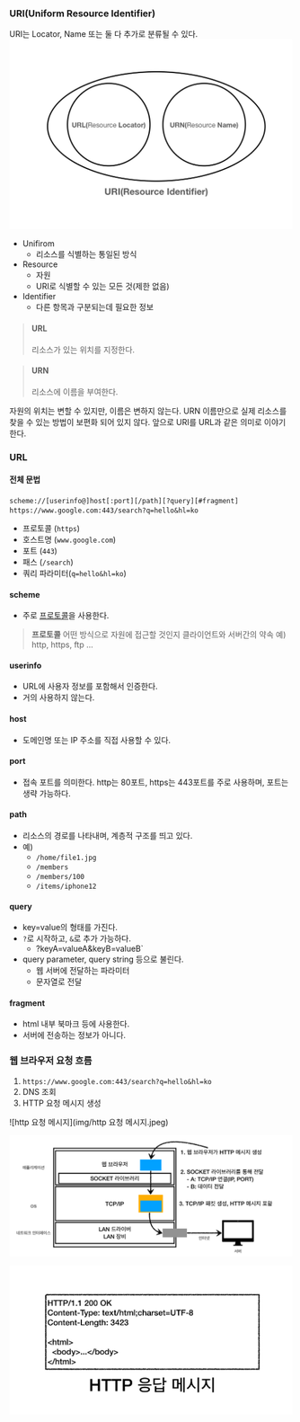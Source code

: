 ### URI(Uniform Resource Identifier)
URI는 Locator, Name 또는 둘 다 추가로 분류될 수 있다.
![uri](img/uri.jpeg)
- Unifirom
  - 리소스를 식별하는 통일된 방식
- Resource
  - 자원
  - URI로 식별할 수 있는 모든 것(제한 없음)
- Identifier
  - 다른 항목과 구분되는데 필요한 정보

>#### URL
>리소스가 있는 위치를 지정한다.

>#### URN
>리소스에 이름을 부여한다.

자원의 위치는 변할 수 있지만, 이름은 변하지 않는다. URN 이름만으로 실제 리소스를 찾을 수 있는 방법이 보편화 되어 있지 않다.
앞으로 URI를 URL과 같은 의미로 이야기한다.


### URL
#### 전체 문법
`scheme://[userinfo@]host[:port][/path][?query][#fragment]`
`https://www.google.com:443/search?q=hello&hl=ko`

- 프로토콜 (`https`)
- 호스트명 (`www.google.com`)
- 포트 (`443`)
- 패스 (`/search`)
- 쿼리 파라미터(`q=hello&hl=ko`)

#### scheme
- 주로 <u>프로토콜</u>을 사용한다.
>**프로토콜**
> 어떤 방식으로 자원에 접근할 것인지 클라이언트와 서버간의 약속
> 예) http, https, ftp ...


#### userinfo
- URL에 사용자 정보를 포함해서 인증한다.
- 거의 사용하지 않는다.

#### host
- 도메인명 또는 IP 주소를 직접 사용할 수 있다.

#### port
- 접속 포트를 의미한다.
  http는 80포트, https는 443포트를 주로 사용하며, 포트는 생략 가능하다.

#### path
- 리소스의 경로를 나타내며, 계층적 구조를 띄고 있다.
- 예)
  - `/home/file1.jpg`
  - `/members`
  - `/members/100`
  - `/items/iphone12`

#### query
- key=value의 형태를 가진다.
- `?`로 시작하고, `&`로 추가 가능하다.
  - ?keyA=valueA&keyB=valueB`
- query parameter, query string 등으로 불린다.
  - 웹 서버에 전달하는 파라미터
  - 문자열로 전달

#### fragment
- html 내부 북마크 등에 사용한다.
- 서버에 전송하는 정보가 아니다.


### 웹 브라우저 요청 흐름
1. `https://www.google.com:443/search?q=hello&hl=ko`
2. DNS 조회
3. HTTP 요청 메시지 생성

![http 요청 메시지](img/http 요청 메시지.jpeg)

![http 메시지 전송](img/http%20메시지%20전송.jpeg)

![http 응답 메시지](img/http%20응답%20메시지.jpeg)


